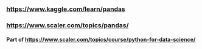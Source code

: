 ### https://www.kaggle.com/learn/pandas

### https://www.scaler.com/topics/pandas/
#### Part of https://www.scaler.com/topics/course/python-for-data-science/